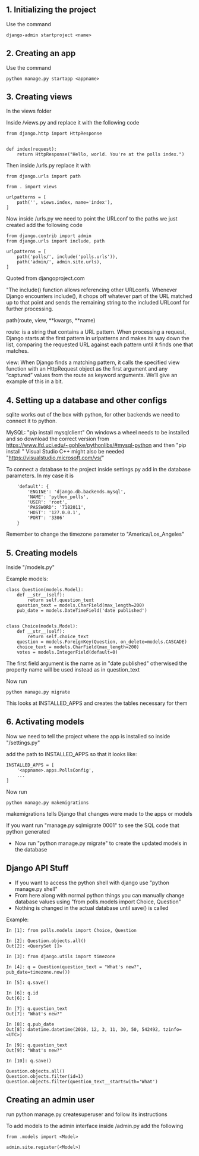 ## 1. Initializing the project

Use the command 

    django-admin startproject <name>

## 2. Creating an app

Use the command 

    python manage.py startapp <appname>

## 3. Creating views

In the views folder 

Inside  <appname>/views.py and replace it with the following code

    from django.http import HttpResponse


    def index(request):
        return HttpResponse("Hello, world. You're at the polls index.")

Then inside  <appname>/urls.py replace it with 

    from django.urls import path

    from . import views

    urlpatterns = [
        path('', views.index, name='index'),
    ]

Now inside <name>/urls.py we need to point the URLconf to the paths we just created add the following code

    from django.contrib import admin
    from django.urls import include, path

    urlpatterns = [
        path('polls/', include('polls.urls')),
        path('admin/', admin.site.urls),
    ]

Quoted from djangoproject.com 

"The include() function allows referencing other URLconfs. Whenever Django encounters include(), it chops off whatever part of the URL matched up to that point and sends the remaining string to the included URLconf for further processing.

path(route, view, **kwargs, **name)

route: is a string that contains a URL pattern. When processing a request, Django starts at the first pattern in urlpatterns and makes its way down the list, comparing the requested URL against each pattern until it finds one that matches.

view: When Django finds a matching pattern, it calls the specified view function with an HttpRequest object as the first argument and any “captured” values from the route as keyword arguments. We’ll give an example of this in a bit.

## 4. Setting up a database and other configs

sqlite works out of the box with python, for other backends we need to connect it to python.

MySQL: "pip install mysqlclient"
On windows a wheel needs to be installed and so download the correct version from https://www.lfd.uci.edu/~gohlke/pythonlibs/#mysql-python
and then "pip install <absolute filepath>"
Visual Studio C++ might also be needed "https://visualstudio.microsoft.com/vs/"

To connect a database to the project inside settings.py add in the database parameters. In my case it is

        'default': {
            'ENGINE': 'django.db.backends.mysql',
            'NAME': 'python_polls',
            'USER': 'root',
            'PASSWORD': '7182011',
            'HOST': '127.0.0.1',
            'PORT': '3306'
        }


Remember to change the timezone parameter to "America/Los_Angeles"


## 5. Creating models
Inside "<appname>/models.py"

Example models:

    class Question(models.Model):
        def __str__(self):
            return self.question_text
        question_text = models.CharField(max_length=200)
        pub_date = models.DateTimeField('date published')


    class Choice(models.Model):
        def __str__(self):
            return self.choice_text
        question = models.ForeignKey(Question, on_delete=models.CASCADE)
        choice_text = models.CharField(max_length=200)
        votes = models.IntegerField(default=0)

The first field argument is the name as in "date published" otherwised the property name will be used instead as in question_text

Now run 

    python manage.py migrate

This looks at INSTALLED_APPS and creates the tables necessary for them

## 6. Activating models

Now we need to tell the project where the app is installed so inside "<name>/settings.py"

add the path to INSTALLED_APPS so that it looks like:

    INSTALLED_APPS = [
        '<appname>.apps.PollsConfig',
        ...
    ]

Now run 

    python manage.py makemigrations

makemigrations tells Django that changes were made to the apps or models

If you want run "manage.py sqlmigrate <appname> 0001" to see the SQL code that python generated

* Now run "python manage.py migrate" to create the updated models in the database

## Django API Stuff

* If you want to access the python shell with django use "python manage.py shell"
* From here along with normal python things you can manually change database values using "from polls.models import Choice, Question"
* Nothing is changed in the actual database until save() is called

Example:

    In [1]: from polls.models import Choice, Question

    In [2]: Question.objects.all()
    Out[2]: <QuerySet []>

    In [3]: from django.utils import timezone

    In [4]: q = Question(question_text = "What's new?", pub_date=timezone.now())

    In [5]: q.save()

    In [6]: q.id
    Out[6]: 1

    In [7]: q.question_text
    Out[7]: "What's new?"

    In [8]: q.pub_date
    Out[8]: datetime.datetime(2018, 12, 3, 11, 30, 50, 542492, tzinfo=<UTC>)

    In [9]: q.question_text
    Out[9]: "What's new?"

    In [10]: q.save()

    Question.objects.all()
    Question.objects.filter(id=1)
    Question.objects.filter(question_text__startswith='What')

## Creating an admin user

run python manage.py createsuperuser and follow its instructions

To add models to the admin interface inside <appname>/admin.py add the following

    from .models import <Model>

    admin.site.register(<Model>)